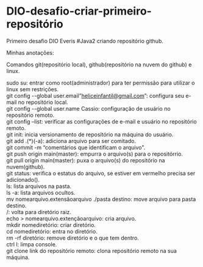 # DIO-desafio-criar-primeiro-repositório

Primeiro desafio DIO Everis #Java2 criando repositório github.

Minhas anotações:

Comandos git(repositório local), github(repositório na nuvem do github) e linux.

sudo su: entrar como root(administrador) para ter permissão para utilizar o linux sem restrições.<br>
git config --global user.email”heliceinfantil@gmail.com”: configura seu e-mail no repositório local.<br>
git config --global user.name Cassio: configuração de usuário no repositório remoto.<br>
git config –list: verificar as configurações de e-mail e usuário no repositório remoto.<br>
git init: inicia versionamento de repositório na máquina do usuário.<br>
git add .(*)(-a): adiciona arquivo para ser comitado.<br>
git commit -m “comentários que identificam o arquivo".<br>
git push origin main(master): empurra o arquivo(s) para o repositórrio.<br>
git pull origin main(master): puxa o arquivo(s)  do repositório na nuvem(github).<br>
git status:  verifica o estatus do arquivo, se estiver em vermelho precisa ser adicionado().<br>
ls: lista arquivos na pasta.<br>
ls -a: lista arquivos ocultos.<br>
mv nomearquivo.extensãoarquivo ./pasta destino: move arquivo para pasta destino.<br>
/: volta para diretório raiz.<br>
echo > nomearquivo.extençãoarquivo: cria arquivo.<br>
mkdir nomediretório: criar diretório.<br>
cd nomediretório: entra no diretório. <br>
rm -rf diretório: remove diretório e o que tem dentro.<br>
ctrl l: limpa console.<br>
git clone link do repositório remoto: clona repositório remoto na sua máquina.<br>

